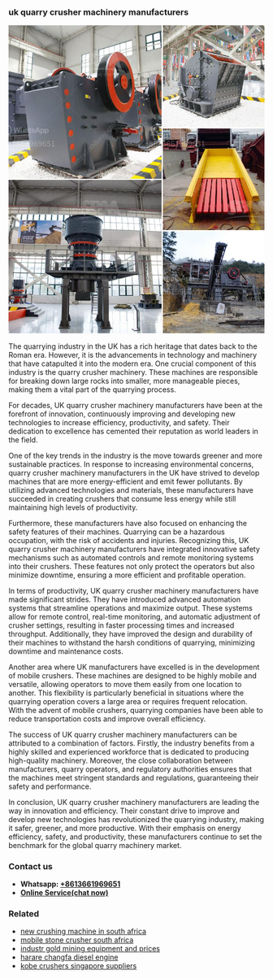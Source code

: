<h3>uk quarry crusher machinery manufacturers</h3><img src='1708587475.jpg' alt=''><p>The quarrying industry in the UK has a rich heritage that dates back to the Roman era. However, it is the advancements in technology and machinery that have catapulted it into the modern era. One crucial component of this industry is the quarry crusher machinery. These machines are responsible for breaking down large rocks into smaller, more manageable pieces, making them a vital part of the quarrying process.</p><p>For decades, UK quarry crusher machinery manufacturers have been at the forefront of innovation, continuously improving and developing new technologies to increase efficiency, productivity, and safety. Their dedication to excellence has cemented their reputation as world leaders in the field.</p><p>One of the key trends in the industry is the move towards greener and more sustainable practices. In response to increasing environmental concerns, quarry crusher machinery manufacturers in the UK have strived to develop machines that are more energy-efficient and emit fewer pollutants. By utilizing advanced technologies and materials, these manufacturers have succeeded in creating crushers that consume less energy while still maintaining high levels of productivity.</p><p>Furthermore, these manufacturers have also focused on enhancing the safety features of their machines. Quarrying can be a hazardous occupation, with the risk of accidents and injuries. Recognizing this, UK quarry crusher machinery manufacturers have integrated innovative safety mechanisms such as automated controls and remote monitoring systems into their crushers. These features not only protect the operators but also minimize downtime, ensuring a more efficient and profitable operation.</p><p>In terms of productivity, UK quarry crusher machinery manufacturers have made significant strides. They have introduced advanced automation systems that streamline operations and maximize output. These systems allow for remote control, real-time monitoring, and automatic adjustment of crusher settings, resulting in faster processing times and increased throughput. Additionally, they have improved the design and durability of their machines to withstand the harsh conditions of quarrying, minimizing downtime and maintenance costs.</p><p>Another area where UK manufacturers have excelled is in the development of mobile crushers. These machines are designed to be highly mobile and versatile, allowing operators to move them easily from one location to another. This flexibility is particularly beneficial in situations where the quarrying operation covers a large area or requires frequent relocation. With the advent of mobile crushers, quarrying companies have been able to reduce transportation costs and improve overall efficiency.</p><p>The success of UK quarry crusher machinery manufacturers can be attributed to a combination of factors. Firstly, the industry benefits from a highly skilled and experienced workforce that is dedicated to producing high-quality machinery. Moreover, the close collaboration between manufacturers, quarry operators, and regulatory authorities ensures that the machines meet stringent standards and regulations, guaranteeing their safety and performance.</p><p>In conclusion, UK quarry crusher machinery manufacturers are leading the way in innovation and efficiency. Their constant drive to improve and develop new technologies has revolutionized the quarrying industry, making it safer, greener, and more productive. With their emphasis on energy efficiency, safety, and productivity, these manufacturers continue to set the benchmark for the global quarry machinery market.</p><h3>Contact us</h3><ul><li><strong>Whatsapp:&nbsp;<a href="https://wa.me/8613661969651">+8613661969651</a></strong></li><li><a href="https://swt.shibang-china.com/?git&amp;zhl&amp;uk quarry crusher machinery manufacturers"><strong>Online Service(chat now)</strong></a></li></ul><h3>Related</h3><ul><li><a href='new crushing machine in south africa.md'>new crushing machine in south africa</a></li><li><a href='mobile stone crusher south africa.md'>mobile stone crusher south africa</a></li><li><a href='industr gold mining equipment and prices.md'>industr gold mining equipment and prices</a></li><li><a href='harare changfa diesel engine.md'>harare changfa diesel engine</a></li><li><a href='kobe crushers singapore suppliers.md'>kobe crushers singapore suppliers</a></li></ul>